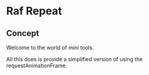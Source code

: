
# Raf Repeat

## Concept

Welcome to the world of mini tools.

All this does is provide a simplified version of using the requestAnimationFrame.

